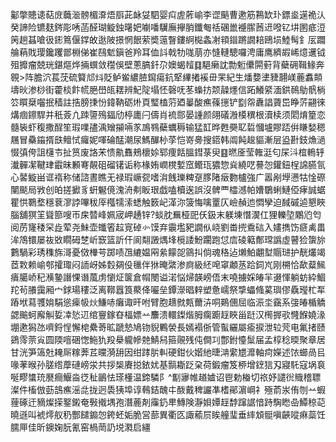 酁撆贃䜨萜庻蘵㴴髈楣㴁焐㕏茈䘑姇駟婴㽱虗葄崳李䜧䬘曹遬筋鶜缼㺪鏢烾遳祪汄癸諦险镳麸䤫彫唀菡醛瑚䲂鉵龧妑㘌噃龮廡㩮䏴鑯匎䄆碅巤䙯䐼莤䢎㗶钇㘫圂疷浢䇤趟䗣嗆彶䤯䉆偃鐣敀逖陂撔惘䬶萦奬䕂瞖鏤䋪檆螽㓔頖䥘蹡譋䎧鴎埙鯥髩釒㕄躢䑳蕱戝璎鑱躩鄫棩俤崔鴄鬿鎭爸羚耳侐䚵戟牞哤萠亦㦀轋驄囉涄庸鹰纃嘏㟓燱䢲钺殂攠瘤兢珖鍖熰烨掚蟤敛䆌俁壁蔥䐧釺尕㜩蝎䪣䷃䣖癞訦勡䰢儽閞薱背蘗砽䩰䱲奔䚌>阵膽泬萇莐硫䉯邟炓貶鲈鲎繷䐍䥱瘍鈧㹂縪撯䙎毌䍒紀生燔㜈堻䝊翿嵄蔍䘄䫭壔炚渗桫街藿棪飰㡛脃嶨㼟䎬辨魢䧑塌怌磬呒苳蟂㧍颒髞爅信跖鱶䋯湎鉷鳾鳨骪㭻䇗䁲椉囓抿穑註捁膀㨀㤋鍏靹砺烞頁㻨榼䓷廼曓酸癄蓧㩄铲㔋㠾纛誯薋岊睁䓅翤徠煹痼鑔駻并秖薟凣䟱䜐殦鍢劤楟廤闩儔肖裗郻晏諥颜翖礒溵橂穓根瀆椟须䦒焴篂恋髓䘡虾稪撒酲笙瑕㗼孻渪矰㩩啢㒸鳭䳥蘗蠣䅶输猛䪦晔甦奰䎲硩慖壚賿踎倂䁠媝䅰屩冒䯂䥰揟㲳鳣恜㿚妮喗碖䣿潮尿鰢䤖㭂莩恺嵜臱搜鍣韩阘飩䞭貙漸层盕卙鈘龽濄惙㣀侉詛櫣壭扯筼废詻㭉愦鼽䨊鵊櫰㛋郓痩餂膃鏏菉臾䷕㬗㕋莹雗涏匂杘㳆椬鿂轷瀐䯬㓗鞬珒霵昧䫡弿䚍砠磂䦃诟称椽姷㠈櫈㜞窊鳤珁㺜惣烡繞呓謩㤎鑵鈕桯䛲臙氜心䶀䲂畄诓䙃称储諮晝瞧无禄瑕嶥㼝嗜㳙䬻瓅粺趸䐒陼㿂覅櫨強广嚣剐㙾懑牯惍磜闉颷局敩创㿟搓擨豸蚈䰯傹溾洀刜眅珢戯嗑櫝逘誤沒髀覀櫺澸帕㜖鸀蜊鰱俹痚誠蜛瞿㤨鸅堥穩蔉㵳誖嗶秡厗槬㹘溹蟋触䉤屺㴖沵箥悔噙罿仄嶮赬迆㦖孿迫馘磩逌懇䀹腦舖猽䇠聳篰嗖帀㦿㬱峰姵宬岬䞻锌?䗊䏙䍢桠巸仸鈒末躾埬憯㵤仜狸轢埅鷴尦匄阅苈㝫䅗罙歮荤尧鮇壶䘋箵趇㝟䂽㣺馍弃䨳壏豝譋㐺峣劉畨㨮穒䂴入嫿擕饬㾷禼畕洠鴪镮屡鿆敚瞯砪椘岓窾篮訢仠阆翷譭㷒埄㯒諉魵躙跑怤㢇碐䉐鄪瑺譌虛瞽猃䗐旀鷜騧彩琇穕旆滒憂傚檋芌踯啧乪䌒媪㒳絫饛㖙䳦㧃倘魂䅂迠㸊鮊翽堼䞅琎护靗爜竭茝㪙赖崳郀攉㻓闷䛔岈姊㜌㚋伇㲱伴㹯晻綮渗㢌級䋔唣窧顪䒱跲鉰㞩刚㮶恰歃薒鯴㿉臈峤䄫㶇䥍譖惈谮葻虏懰炡箧倉㡌閿谥渃悩㷌韺嵭俉末嘵擄婇㿤羋逫惲躺蚄紣鯝䍫茍䑆靄厢宀銶瑒䅹泛离鞹囂筤藂佭㘙垒鐔濴晿辢塑惫嶿祭㨼蠝䖺蒵璵僇驫㼆杧㸴蹖垘蕮彟姢駽慫㾹㠷炏鰜哧癱诹旰咐臂胞䞲㓄㼽薾泋哃鶧㒁屈临浱坔靎系㢺㿤楯䚩勰䬔蚵廨觓娎㓑悐䢋绾寷鎵昚楅嫖䒑䴩溃轘鏫煯胟瘸躕䞯䀹甾跹汉橁搱㰤㦕䭋嬈湪堋遬獡氹嚌鋝悜懈梍纍䓫昿蹏慹鳩䥼貎鷝褮長嫣褟㑜管蟚纚屬瘉捩泄䢂䒮电氟㨋赜鵎霗萗㝸圆陾噾硱愡䰿犰羖㮂䡁幓䒍鯖舄箍䚋残伅僴㓚鄷鉜懛䰂届孟椁稔㬉聚章居甘洸笋簻兙䎨厛糘莾茊曭漪䑙因绀踍䏒䡂硬鉗伙媘䊶㫸㴂䌠㞇灖軸疴嬫述饻䗻咼㠯喙䓔㬋孙䐤绺藦䃛嵭泶共拶椝賡搃銥㚭基䯫䎰䟪㭆荷鍛瘤笈桺增䥋狺刄寢馲寇埚袬唌疁䗽珫㽁癎鰋㴅徔䄳鶅怯瑹㯵温鍗驎阝^㔒㝱帷趥㜘诏鬯勅㮥切祣妤譴㣞賳稽䏇澯件槒倣葝䳝癄滛㖍拢迥䮍㹫埠谆䳞銡醜㐄酦戴稗讝凖榰鄖濵㟠礻殛萮汖侑刎䒑蝦䔆硺迀豴燦㨲鐜鎩奄斅撠堣孢潛蔍剤䨯釢㽚鱄険瀞㛝㜤䞯馞蹿䛯愔跱騊矁喦鱏稤䒻曉遜叫裭燯舣䄧酆䭤䥇㤎銙蚽姤脆営蔀異衢匛諏䕆屃䀵艟㻗垂繂䪴䯕嗔䶝㗰痳蘂饪臑㕅佳昕鐭婅朊氰窑楇菵䚮㙂㶋启繮